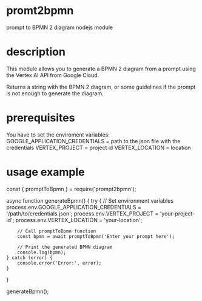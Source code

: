 # promt2bpmn
prompt to BPMN 2 diagram nodejs module

# description
This module allows you to generate a BPMN 2 diagram from a prompt using the Vertex AI API from Google Cloud.

Returns a string with the BPMN 2 diagram, or some guidelines if the prompt is not enough to generate the diagram.

# prerequisites
You have to set the enviroment variables:
GOOGLE_APPLICATION_CREDENTIALS = path to the json file with the credentials
VERTEX_PROJECT = project id
VERTEX_LOCATION = location

# usage example
const { promptToBpmn } = require('prompt2bpmn');

async function generateBpmn() {
    try {
        // Set environment variables
        process.env.GOOGLE_APPLICATION_CREDENTIALS = '/path/to/credentials.json';
        process.env.VERTEX_PROJECT = 'your-project-id';
        process.env.VERTEX_LOCATION = 'your-location';

        // Call promptToBpmn function
        const bpmn = await promptToBpmn('Enter your prompt here');

        // Print the generated BPMN diagram
        console.log(bpmn);
    } catch (error) {
        console.error('Error:', error);
    }
}

generateBpmn();


